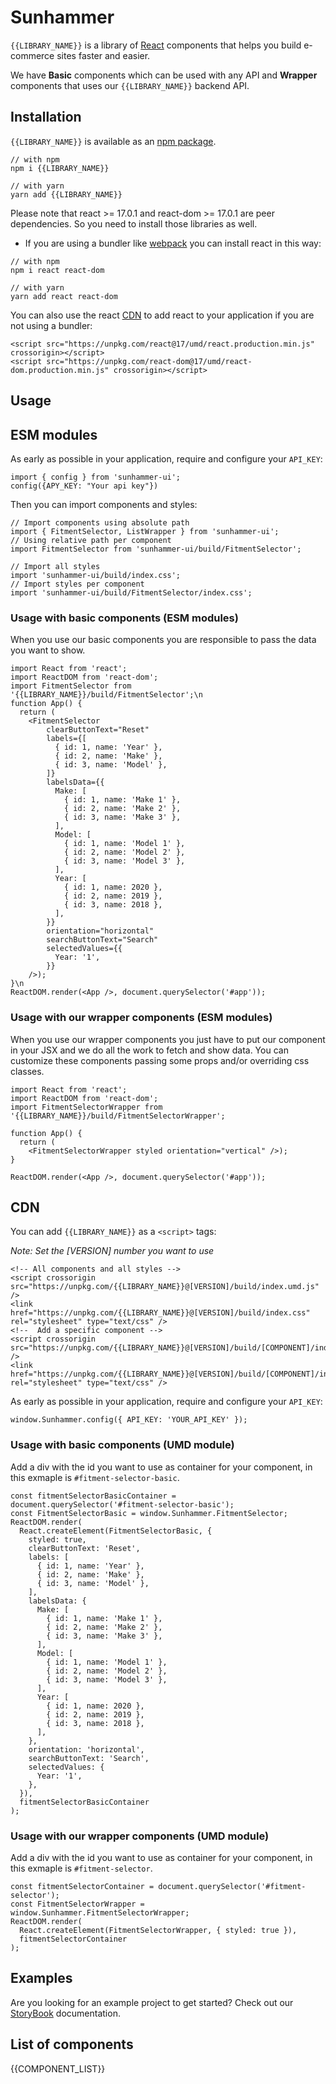 # Sunhammer

`{{LIBRARY_NAME}}` is a library of [React](https://reactjs.org/) components that helps you build e-commerce sites faster and easier.

We have **Basic** components which can be used with any API and **Wrapper** components that uses our `{{LIBRARY_NAME}}` backend API.

## Installation

`{{LIBRARY_NAME}}` is available as an [npm package](https://www.npmjs.com/package/{{LIBRARY_NAME}}).

```
// with npm
npm i {{LIBRARY_NAME}}

// with yarn
yarn add {{LIBRARY_NAME}}
```

Please note that react >= 17.0.1 and react-dom >= 17.0.1 are peer dependencies. So you need to install those libraries as well.

- If you are using a bundler like [webpack](https://webpack.js.org/) you can install react in this way:

```
// with npm
npm i react react-dom

// with yarn
yarn add react react-dom
```

You can also use the react [CDN](https://reactjs.org/docs/add-react-to-a-website.html#tip-minify-javascript-for-production) to add react to your application if you are not using a bundler:

```
<script src="https://unpkg.com/react@17/umd/react.production.min.js" crossorigin></script>
<script src="https://unpkg.com/react-dom@17/umd/react-dom.production.min.js" crossorigin></script>
```

## Usage

## ESM modules

As early as possible in your application, require and configure your `API_KEY`:

```
import { config } from 'sunhammer-ui';
config({APY_KEY: "Your api key"})
```

Then you can import components and styles:

```
// Import components using absolute path
import { FitmentSelector, ListWrapper } from 'sunhammer-ui';
// Using relative path per component
import FitmentSelector from 'sunhammer-ui/build/FitmentSelector';

// Import all styles
import 'sunhammer-ui/build/index.css';
// Import styles per component
import 'sunhammer-ui/build/FitmentSelector/index.css';
```

### Usage with basic components (ESM modules)

When you use our basic components you are responsible to pass the data you want to show.

```
import React from 'react';
import ReactDOM from 'react-dom';
import FitmentSelector from '{{LIBRARY_NAME}}/build/FitmentSelector';\n
function App() {
  return (
    <FitmentSelector
        clearButtonText="Reset"
        labels={[
          { id: 1, name: 'Year' },
          { id: 2, name: 'Make' },
          { id: 3, name: 'Model' },
        ]}
        labelsData={{
          Make: [
            { id: 1, name: 'Make 1' },
            { id: 2, name: 'Make 2' },
            { id: 3, name: 'Make 3' },
          ],
          Model: [
            { id: 1, name: 'Model 1' },
            { id: 2, name: 'Model 2' },
            { id: 3, name: 'Model 3' },
          ],
          Year: [
            { id: 1, name: 2020 },
            { id: 2, name: 2019 },
            { id: 3, name: 2018 },
          ],
        }}
        orientation="horizontal"
        searchButtonText="Search"
        selectedValues={{
          Year: '1',
        }}
    />);
}\n
ReactDOM.render(<App />, document.querySelector('#app'));
```

### Usage with our wrapper components (ESM modules)

When you use our wrapper components you just have to put our component in your JSX and we do all the work to fetch and show data.
You can customize these components passing some props and/or overriding css classes.

```
import React from 'react';
import ReactDOM from 'react-dom';
import FitmentSelectorWrapper from '{{LIBRARY_NAME}}/build/FitmentSelectorWrapper';

function App() {
  return (
    <FitmentSelectorWrapper styled orientation="vertical" />);
}

ReactDOM.render(<App />, document.querySelector('#app'));
```

## CDN

You can add `{{LIBRARY_NAME}}` as a `<script>` tags:

_Note: Set the [VERSION] number you want to use_

```
<!-- All components and all styles -->
<script crossorigin src="https://unpkg.com/{{LIBRARY_NAME}}@[VERSION]/build/index.umd.js" />
<link href="https://unpkg.com/{{LIBRARY_NAME}}@[VERSION]/build/index.css" rel="stylesheet" type="text/css" />
<!--  Add a specific component -->
<script crossorigin src="https://unpkg.com/{{LIBRARY_NAME}}@[VERSION]/build/[COMPONENT]/index.umd.js" />
<link href="https://unpkg.com/{{LIBRARY_NAME}}@[VERSION]/build/[COMPONENT]/index.css" rel="stylesheet" type="text/css" />
```

As early as possible in your application, require and configure your `API_KEY`:

```
window.Sunhammer.config({ API_KEY: 'YOUR_API_KEY' });
```

### Usage with basic components (UMD module)

Add a div with the id you want to use as container for your component, in this exmaple is `#fitment-selector-basic`.

```
const fitmentSelectorBasicContainer = document.querySelector('#fitment-selector-basic');
const FitmentSelectorBasic = window.Sunhammer.FitmentSelector;
ReactDOM.render(
  React.createElement(FitmentSelectorBasic, {
    styled: true,
    clearButtonText: 'Reset',
    labels: [
      { id: 1, name: 'Year' },
      { id: 2, name: 'Make' },
      { id: 3, name: 'Model' },
    ],
    labelsData: {
      Make: [
        { id: 1, name: 'Make 1' },
        { id: 2, name: 'Make 2' },
        { id: 3, name: 'Make 3' },
      ],
      Model: [
        { id: 1, name: 'Model 1' },
        { id: 2, name: 'Model 2' },
        { id: 3, name: 'Model 3' },
      ],
      Year: [
        { id: 1, name: 2020 },
        { id: 2, name: 2019 },
        { id: 3, name: 2018 },
      ],
    },
    orientation: 'horizontal',
    searchButtonText: 'Search',
    selectedValues: {
      Year: '1',
    },
  }),
  fitmentSelectorBasicContainer
);
```

### Usage with our wrapper components (UMD module)

Add a div with the id you want to use as container for your component, in this exmaple is `#fitment-selector`.

```
const fitmentSelectorContainer = document.querySelector('#fitment-selector');
const FitmentSelectorWrapper = window.Sunhammer.FitmentSelectorWrapper;
ReactDOM.render(
  React.createElement(FitmentSelectorWrapper, { styled: true }),
  fitmentSelectorContainer
);
```

## Examples

Are you looking for an example project to get started? Check out our [StoryBook]({{STORY_BOOK_URL}}) documentation.

## List of components

{{COMPONENT_LIST}}
